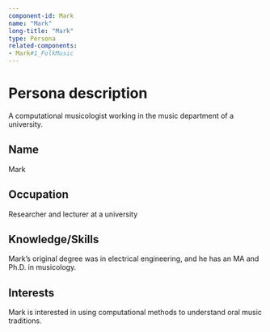 ```yaml
---
component-id: Mark
name: "Mark"
long-title: "Mark"
type: Persona
related-components:
- Mark#1_FolkMusic
---
```


# Persona description

A computational musicologist working in the music department of a university.

## Name

Mark

## Occupation

Researcher and lecturer at a university

## Knowledge/Skills

Mark’s original degree was in electrical engineering, and he has an MA and Ph.D. in musicology.

## Interests

Mark is interested in using computational methods to understand oral music traditions.
